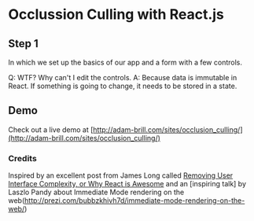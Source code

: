 # Occlussion Culling with React.js 

## Step 1
In which we set up the basics of our app and a form with a few controls.

Q: WTF? Why can't I edit the controls.
A: Because data is immutable in React. If something is going to change, it needs to be stored in a state.


## Demo
Check out a live demo at [http://adam-brill.com/sites/occlusion_culling/](http://adam-brill.com/sites/occlusion_culling/)

### Credits
Inspired by an excellent  post from James Long called [Removing User Interface Complexity, or Why React is Awesome](http://jlongster.com/Removing-User-Interface-Complexity,-or-Why-React-is-Awesome) and an [inspiring talk] by Laszlo Pandy about Immediate Mode rendering on the web(http://prezi.com/bubbzkhivh7d/immediate-mode-rendering-on-the-web/) 
